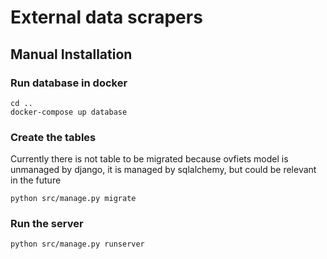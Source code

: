 External data scrapers
======================

## Manual Installation

### Run database in docker
```
cd ..
docker-compose up database
```

### Create the tables
Currently there is not table to be migrated because ovfiets model is unmanaged by django, it is managed by sqlalchemy, but could be relevant in the future

```
python src/manage.py migrate
```

### Run the server

```
python src/manage.py runserver
```